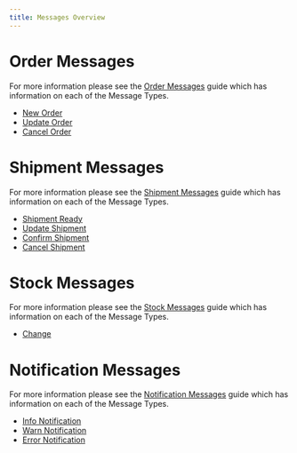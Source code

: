 ```yaml
---
title: Messages Overview
---
```


# Order Messages

For more information please see the [Order Messages](order_messages) guide which has information on each of the Message Types.

* [New Order](order_messages#new)
* [Update Order](order_messages#update)
* [Cancel Order](order_messages#cancel)

# Shipment Messages

For more information please see the [Shipment Messages](shipment_messages) guide which has information on each of the Message Types.

* [Shipment Ready](shipment_messages#ready)
* [Update Shipment](shipment_messages#update)
* [Confirm Shipment](shipment_messages#confirm)
* [Cancel Shipment](shipment_messages#cancel)

<!-- # Payment Messages

For more information please see the [Payment Messages](payment_messages) guide which has information on each of the Message Types.

* [New Payment](payment_messages#new)
* [Capture Payment](payment_messages#capture)
* [Cancel Payment](payment_messages#cancel)
* [Void Payment](payment_messages#void)
 -->
# Stock Messages

For more information please see the [Stock Messages](stock_messages) guide which has information on each of the Message Types.

* [Change](stock_messages#change)

# Notification Messages

For more information please see the [Notification Messages](notification_messages) guide which has information on each of the Message Types.

* [Info Notification](notification_messages#info)
* [Warn Notification](notification_messages#warn)
* [Error Notification](notification_messages#error)